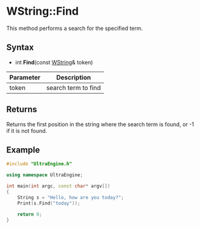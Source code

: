 # WString::Find #
This method performs a search for the specified term.

## Syntax ##
- int **Find**(const [WString](WString.md)& token)

| Parameter | Description |
| --- | --- |
| token | search term to find |

## Returns ##
Returns the first position in the string where the search term is found, or -1 if it is not found.

## Example

```c++
#include "UltraEngine.h"

using namespace UltraEngine;

int main(int argc, const char* argv[])
{
    String s = "Hello, how are you today?";
    Print(s.Find("today"));

    return 0;
}
```
